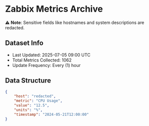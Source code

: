 # Zabbix Metrics Archive

⚠️ **Note**: Sensitive fields like hostnames and system descriptions are redacted.

## Dataset Info
- Last Updated: 2025-07-05 09:00 UTC
- Total Metrics Collected: 1062
- Update Frequency: Every (1) hour

## Data Structure
```json
{
    "host": "redacted",
    "metric": "CPU Usage",
    "value": "12.5",
    "units": "%",
    "timestamp": "2024-05-21T12:00:00"
}
```

